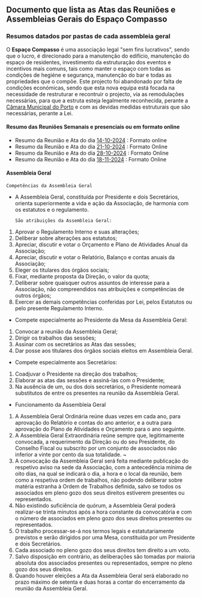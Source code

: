 
## Documento que lista as Atas das Reuniões e Assembleias Gerais do Espaço Compasso 

### Resumos datados por pastas de cada assembleia geral

O **Espaço Compasso** é uma associação legal "sem fins lucrativos", sendo que o lucro, é direcionado para a manutenção do edifício, manutenção do espaço de residentes, investimento da estruturação dos eventos e incentivos mais comuns, tais como manter o espaço com todas as condições de hegiéne e segurança, manutenção do bar e todas as propriedades que o compõe. Este projecto foi abandonado por falta de condições económicas, sendo que esta nova equipa está focada na necessidade de restruturar e recontruir o projecto, via as remodulações necessárias, para que a estruta esteja legalmente reconhecida, perante a [Câmara Municipal do Porto](https://www.cm-porto.pt/) e com as devidas medidas estruturais que são necessárias, perante a Lei. 

#### Resumo das Reuniões Semanais e presenciais ou em formato online

- Resumo da Reunião e Ata do dia [14-10-2024](https://github.com/EspacoCompasso/Assembleias/blob/main/14-08-2024/README.md) : Formato online
- Resumo da Reunião e Ata do dia [21-10-2024](https://github.com/EspacoCompasso/Assembleias/tree/main/21-10-2024) : Formato Online
- Resumo da Reunião e Ata do dia [28-10-2024](https://github.com/EspacoCompasso/Assembleias/tree/main/28-10-2024) : Formato Online
- Resumo da Reunião e Ata do dia [18-11-2024](https://github.com/EspacoCompasso/Meetings/tree/main/18-11-2024) : Formato Online

#### Assembleia Geral 

    Competências da Assembleia Geral 

- A Assembleia Geral, constituída por Presidente e dois Secretários, orienta superiormente a vida e ação da Associação, de harmonia com os estatutos e o regulamento.

      São atribuições da Assembleia Geral: 

1. Aprovar o Regulamento Interno e suas alterações;
2. Deliberar sobre alterações aos estatutos;
3. Apreciar, discutir e votar o Orçamento e Plano de Atividades Anual da Associação;
4. Apreciar, discutir e votar o Relatório, Balanço e contas anuais da Associação;
5. Eleger os titulares dos órgãos sociais;
6. Fixar, mediante proposta da Direção, o valor da quota;
7. Deliberar sobre quaisquer outros assuntos de interesse para a Associação, não compreendidos nas atribuições e competências de outros órgãos;
8. Exercer as demais competências conferidas por Lei, pelos Estatutos ou pelo presente Regulamento Interno.

- Compete especialmente ao Presidente da Mesa da Assembleia Geral:

1. Convocar a reunião da Assembleia Geral;
2. Dirigir os trabalhos das sessões;
3. Assinar com os secretários as Atas das sessões;
4. Dar posse aos titulares dos órgãos sociais eleitos em Assembleia Geral.

- Compete especialmente aos Secretários: 

1. Coadjuvar o Presidente na direção dos trabalhos;
2. Elaborar as atas das sessões e assiná-las com o Presidente;
3. Na ausência de um, ou dos dois secretários, o Presidente nomeará substitutos de entre os presentes na reunião da Assembleia Geral.

- Funcionamento da Assembleia Geral 

1. A Assembleia Geral Ordinária reúne duas vezes em cada ano, para aprovação do Relatório e contas do ano anterior, e a outra para aprovação do Plano de Atividades e Orçamento para o ano seguinte.
2. A Assembleia Geral Extraordinária reúne sempre que, legitimamente convocada, a requerimento da Direção ou do seu Presidente, do Conselho Fiscal ou subscrito por um conjunto de associados não inferior a vinte por cento da sua totalidade. ~
3. A convocação da Assembleia Geral será feita mediante publicação do respetivo aviso na sede da Associação, com a antecedência mínima de oito dias, na qual se indicará o dia, a hora e o local da reunião, bem como a respetiva ordem de trabalhos, não podendo deliberar sobre matéria estranha à Ordem de Trabalhos definida, salvo se todos os associados em pleno gozo dos seus direitos estiverem presentes ou representados.
4. Não existindo suficiência de quórum, a Assembleia Geral poderá realizar-se trinta minutos após a hora constante da convocatória e com o número de associados em pleno gozo dos seus direitos presentes ou representados.
5. O trabalho processar-se-á nos termos legais e estatutariamente previstos e serão dirigidos por uma Mesa, constituída por um Presidente e dois Secretários.
6. Cada associado no pleno gozo dos seus direitos tem direito a um voto.
7. Salvo disposição em contrário, as deliberações são tomadas por maioria absoluta dos associados presentes ou representados, sempre no pleno gozo dos seus direitos.
8. Quando houver eleições a Ata da Assembleia Geral será elaborado no prazo máximo de setenta e duas horas a contar do encerramento da reunião da Assembleia Geral. 
